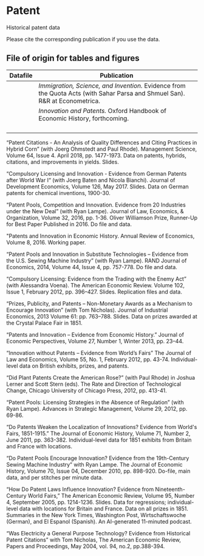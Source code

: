 # Patent
Historical patent data 

Please cite the corresponding publication if you use the data.


## File of origin for tables and figures

| Datafile 	|  Publication			|
| --- |---| 
| 	| 	​_Immigration, Science, and Invention._ Evidence from the Quota Acts (with Sahar Parsa and Shmuel San).  R&R at Econometrica.    	| 
| 	| 	_Innovation and Patents._ Oxford Handbook of Economic History, forthcoming.      | 	
| 	| 	       | 	
| 	| 	       | 	
| 	| 	       | 	
| 	| 	       | 	

        



​“Patent Citations - An Analysis of Quality Differences and Citing Practices in Hybrid Corn” (with Joerg Ohmstedt and Paul Rhode). Management Science, Volume 64, Issue 4. April 2018, pp. 1477-1973. Data on patents, hybrids, citations, and improvements in yields. Slides.
  
“Compulsory Licensing and Innovation - Evidence from German Patents after World War I“ (with Joerg Baten and Nicola Bianchi).  Journal of Development Economics, Volume 126, May 2017. Slides. Data on German patents for chemical inventions, 1900-30.

“Patent Pools, Competition and Innovation.  Evidence from 20 Industries under the New Deal” (with Ryan Lampe). Journal of Law, Economics, & Organization, Volume 32, 2016, pp. 1-36.  Oliver Williamson Prize, Runner-Up for Best Paper Published in 2016. Do file and data.

"Patents and Innovation in Economic History. Annual Review of Economics, Volume 8, 2016. Working paper.

“Patent Pools and Innovation in Substitute Technologies – Evidence from the U.S. Sewing Machine Industry” (with Ryan Lampe). RAND Journal of Economics, 2014, Volume 44, Issue 4, pp. 757-778. Do file and data.

“Compulsory Licensing: Evidence from the Trading with the Enemy Act” (with Alessandra Voena). The American Economic Review. Volume 102, Issue 1, February 2012, pp. 396–427. Slides. Replication files and data.

“Prizes, Publicity, and Patents – Non-Monetary Awards as a Mechanism to Encourage Innovation” (with Tom Nicholas). Journal of Industrial Economics, 2013 Volume 61: pp. 763–788. Slides. Data on prizes awarded at the Crystal Palace Fair in 1851.

“Patents and Innovation – Evidence from Economic History.” Journal of Economic Perspectives, Volume 27, Number 1, Winter 2013, pp. 23–44.

“Innovation without Patents – Evidence from World’s Fairs” The Journal of Law and Economics, Volume 55, No. 1, February 2012, pp. 43-74.  Individual-level data on British exhibits, prizes, and patents.

“Did Plant Patents Create the American Rose?” (with Paul Rhode) in Joshua Lerner and Scott Stern (eds). The Rate and Direction of Technological Change, Chicago University of Chicago Press, 2012, pp. 413-41.

“Patent Pools:  Licensing Strategies in the Absence of Regulation” (with Ryan Lampe). Advances in Strategic Management, Volume 29, 2012, pp. 69-86.

“Do Patents Weaken the Localization of Innovations?  Evidence from World's Fairs, 1851-1915.”  The Journal of Economic History, Volume 71, Number 2, June 2011, pp. 363-382.  Individual-level data for 1851 exhibits from Britain and France with locations.

“Do Patent Pools Encourage Innovation?  Evidence from the 19th-Century Sewing Machine Industry” with Ryan Lampe.  The Journal of Economic History, Volume 70, Issue 04, December 2010, pp. 898-920.  Do-file, main data, and per stitches per minute data.

“How Do Patent Laws Influence Innovation?  Evidence from Nineteenth-Century World Fairs,” The American Economic Review, Volume 95, Number 4, September 2005, pp. 1214-1236. Slides. Data for regressions; individual-level data with locations for Britain and France. Data on all prizes in 1851.  Summaries in the New York Times, Washington Post, Wirtschaftswoche (German), and El Espanol (Spanish). An AI-generated 11-minuted podcast.

“Was Electricity a General Purpose Technology?  Evidence from Historical Patent Citations” with Tom Nicholas, The American Economic Review, Papers and Proceedings, May 2004, vol. 94, no.2, pp.388-394.

